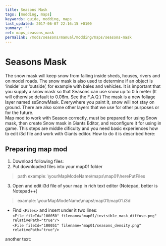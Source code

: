 ```yaml
---
title: Seasons Mask
tags: [modding, maps]
keywords: guide, modding, maps
last_updated: 2017-06-07 22:16:15 +0100
summary: ""
ref: maps_seasons_mask
permalink: /mods/seasons/manual/modding/maps/seasons-mask
---
```


 # Seasons Mask
The snow mask will keep snow from falling inside sheds, houses, rivers and on model roads. The snow mask is also used to determine if an object is ‘inside’ our ‘outside’, for example with bales and vehicles. It is important that you supply a snow mask so that Seasons can use snow up to 0.5 meter (It will otherwise default to 0.06m. See the F.A.Q.) The mask is a new foliage layer named ssSnowMask. Everywhere you paint it, snow will not stay on ground. There are also some other layers that we use for other purposes or for the future.  
Map mod to work with Season correctly, must be prepared for using Snow mask, then create Snow mask in Giants Editor, and reconfigure it for using in game. This steps are middle dificulty and you need basic experiences how to edit i3d file and work with Giants editor. How to do it is described here:
## Preparing map mod  
1. Download following files:  
2. Put downloaded files into your map01 folder  
>path example: \yourMapModeName\maps\map01\herePutFiles  
3. Open and edit i3d file of your map in rich text editor (Notepad, better is Notepad++)   
>example: \yourMapModeName\maps\map01\map01.i3d
* Find `<Files>` and insert under it two lines:  
`<File fileId="100050" filename="map01/invisible_mask_diffuse.png" relativePath="true"/>`  
`<File fileId="100051" filename="map01/seasons_density.png" relativePath="true"/>`  

another text:

